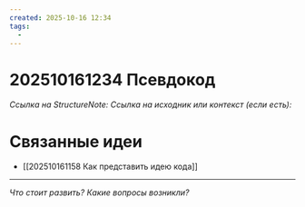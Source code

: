 ```yaml
---
created: 2025-10-16 12:34
tags:
  - 
---
```

# 202510161234 Псевдокод

*Ссылка на StructureNote:* 
*Ссылка на исходник или контекст (если есть):* 

# Связанные идеи
- [[202510161158 Как представить идею кода]]
---

*Что стоит развить? Какие вопросы возникли?*